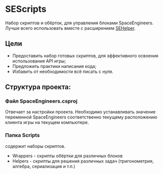 # SEScripts

Набор скриптов и обёрток, для управления блоками SpaceEngineers.
Лучше всего использовать вместе с расширением [SEHelper](https://marketplace.visualstudio.com/items?itemName=ExtensionSE.spaceengineers-helper).

## Цели

- Предоставить набор готовых скриптов, для эффективного освоения использования API игры; 
- Предложить практики написания кода;
- Избавить от необходимости всё писать с нуля.

## Структура проекта:

### Файл SpaceEngineers.csproj

Отвечает за настройки проекта. Необходимо устанавливать значение переменной SpaceEngineers соответственно текущему расположению клиента игры на текущем компьютере.

### Папка **Scripts** 

содержит наборы скриптов.

- Wrappers - скрипты обёртки для различных блоков
- Helpers - скрипты для решения различных задач (тригонометрия, алгебра, сериализация и т.п.)
